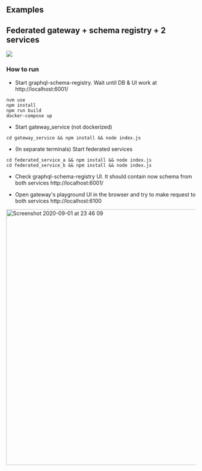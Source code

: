 ## Examples

## Federated gateway + schema registry + 2 services
![](https://app.lucidchart.com/publicSegments/view/d7d424de-e45a-4a0f-902d-e9030d06b07f/image.png)

### How to run
- Start graphql-schema-registry. Wait until DB & UI work at http://localhost:6001/
```
nvm use
npm install
npm run build
docker-compose up
```

- Start gateway_service (not dockerized)

```
cd gateway_service && npm install && node index.js
```

- (In separate terminals) Start federated services

```
cd federated_service_a && npm install && node index.js
cd federated_service_b && npm install && node index.js
```

- Check graphql-schema-registry UI. It should contain now schema from both services
http://localhost:6001/

- Open gateway's playground UI in the browser and try to make request to both services
http://localhost:6100
<img width="681" alt="Screenshot 2020-09-01 at 23 46 09" src="https://user-images.githubusercontent.com/445122/91904286-5a7f2200-ecad-11ea-9d63-43a96f96e886.png">